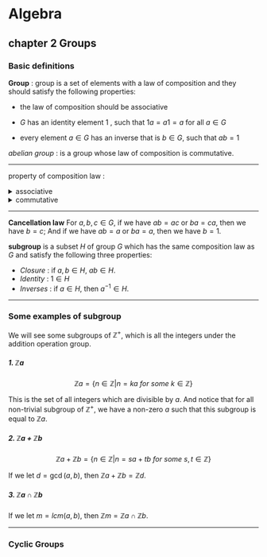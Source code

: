 # Algebra

## chapter 2 Groups

### Basic definitions

**Group** : group is a set of elements with a law of composition and they should satisfy the following properties:

- the law of composition should be associative

- $G$ has an identity element $1$ , such that $1a = a1 =a$ for all $a \in G$ 
- every element $a \in G$ has an inverse that is $b \in G$, such that $ab = 1$

*abelian group* : is a group whose law of composition is commutative.

---

property of composition law :

<details><summary>associative</summary> a(bc) = (ab)c, in Chinese is called 结合律.</details>

<details><summary>commutative</summary>ab = ba, in Chinese is called 交换律.</details>

---

**Cancellation law**
For $a,b,c \in G$, if we have $ab = ac$ or $ba = ca$, then we have $b = c$; And if we have $ab =a$ or $ba =a$, then we have $b = 1$.

**subgroup** is a subset $H$ of group $G$ which has the same composition law as $G$ and satisfy the following three properties:

- *Closure* : if $a, b \in H$, $ab \in H$.
- *Identity* : $1 \in H$
- *Inverses* : if $a \in H$, then $a^{-1} \in H$.

---

### Some examples of subgroup

We will see some subgroups of $\mathbb{Z}^{+}$, which is all the integers under the addition operation group. 

##### 1. $\mathbb{Z}a$

$$
\mathbb{Z}a = \{ n \in \mathbb{Z} \vert n = ka\ for\ some\ k \in \mathbb{Z}\}
$$

This is the set of all integers which are divisible by $a$. And notice that for all non-trivial subgroup of $\mathbb{Z}^{+}$, we have a non-zero $a$ such that this subgroup is equal to $\mathbb{Z}a$.

##### 2. $\mathbb{Z}a + \mathbb{Z}b$

$$
\mathbb{Z}a +\mathbb{Z}b = \{n \in \mathbb{Z} \vert n = sa +tb \ for\ some\ s,t \in \mathbb{Z}\}
$$

If we let $d = \gcd (a,b)$, then $\mathbb{Z}a + \mathbb{Z}b = \mathbb{Z}d$.

##### 3. $\mathbb{Z}a  \cap \mathbb{Z}b$

If we let $m =  lcm (a,b)$, then $\mathbb{Z}m = \mathbb{Z}a \cap \mathbb{Z}b$.

---

### Cyclic Groups

